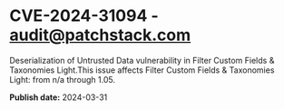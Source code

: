 # CVE-2024-31094 - audit@patchstack.com

Deserialization of Untrusted Data vulnerability in Filter Custom Fields & Taxonomies Light.This issue affects Filter Custom Fields & Taxonomies Light: from n/a through 1.05.



**Publish date:** 2024-03-31
